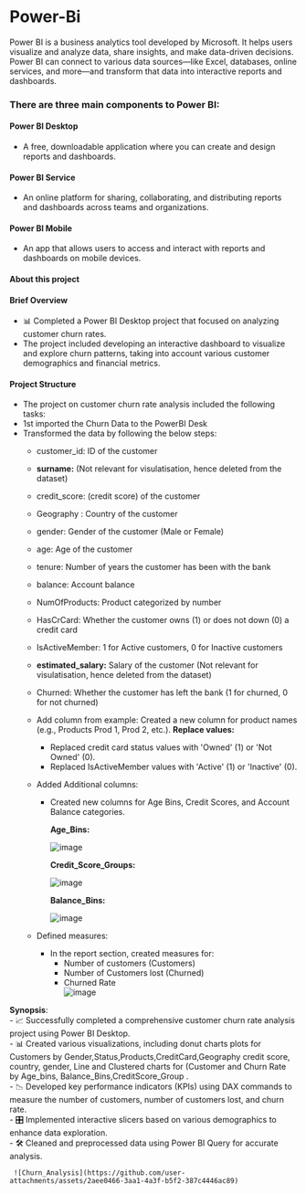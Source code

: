 # Power-Bi
Power BI is a business analytics tool developed by Microsoft. It helps users visualize and analyze data, share insights, and make data-driven decisions. Power BI can connect to various data sources—like Excel, databases, online services, and more—and transform that data into interactive reports and dashboards.

### There are three main components to Power BI:

#### Power BI Desktop 
  - A free, downloadable application where you can create and design reports and dashboards.
#### Power BI Service 
  - An online platform for sharing, collaborating, and distributing reports and dashboards across teams and organizations.
#### Power BI Mobile 
  - An app that allows users to access and interact with reports and dashboards on mobile devices.

#### About this project

#### Brief Overview
 - 📊 Completed a Power BI Desktop project that focused on analyzing customer churn rates.
 - The project included developing an interactive dashboard to visualize and explore churn patterns, taking into account various customer demographics and financial metrics.

#### Project Structure
 - The project on customer churn rate analysis included the following tasks:
 - 1st imported the Churn Data to the PowerBI Desk
 -  Transformed the data by following the below steps:
     -  customer_id: ID of the customer
     -  **surname:** (Not relevant for visulatisation, hence deleted from the dataset)
     -  credit_score: (credit score) of the customer
     -  Geography : Country of the customer
     -  gender: Gender of the customer (Male or Female)
     -  age: Age of the customer
     -  tenure: Number of years the customer has been with the bank
     -  balance: Account balance
     -  NumOfProducts: Product categorized by number
     -  HasCrCard: Whether the customer owns (1) or does not down (0) a credit card
     -  IsActiveMember: 1 for Active customers, 0 for Inactive customers
     -  **estimated_salary:** Salary of the customer (Not relevant for visulatisation, hence deleted from the dataset)
     -  Churned: Whether the customer has left the bank (1 for churned, 0 for not churned)
     -  Add column from example: Created a new column for product names (e.g., Products Prod 1, Prod 2, etc.).
      **Replace values:**
         - Replaced credit card status values with 'Owned' (1) or 'Not Owned' (0).
         - Replaced IsActiveMember values with 'Active' (1) or 'Inactive' (0).

     - Added Additional  columns:
         - Created new columns for Age Bins, Credit Scores, and Account Balance categories.
           
            **Age_Bins:**
           
            ![image](https://github.com/user-attachments/assets/3c0fc892-a9c8-441e-9d8a-a1fceacb3180)
           
           **Credit_Score_Groups:**
           
           ![image](https://github.com/user-attachments/assets/523274e8-1a94-4c4d-b459-af4edd203726)
           
           **Balance_Bins:**
           
           ![image](https://github.com/user-attachments/assets/0b2789ee-af2c-4972-8c7b-f19eae14a241)
     
      - Defined measures:
          - In the report section, created measures for:<br/>
            - Number of customers (Customers)<br/>
            - Number of Customers lost (Churned)<br/>
            - Churned Rate<br/>
            ![image](https://github.com/user-attachments/assets/e0661c39-b7f3-4586-9222-cd21ae83b84a)

 **Synopsis**:<br/>
    - 📈 Successfully completed a comprehensive customer churn rate analysis project using Power BI Desktop. <br/>
    - 📊 Created various visualizations, including donut charts plots for Customers by  Gender,Status,Products,CreditCard,Geography credit score, country, gender, 
    Line and Clustered charts for (Customer and Churn Rate by Age_bins, Balance_Bins,CreditScore_Group .<br/>
    - 📉 Developed key performance indicators (KPIs) using DAX commands to measure the number of customers, number of customers lost, and churn rate. <br/>
    - 🎛️ Implemented interactive slicers based on various demographics to enhance data exploration. <br/>
    - 🛠️ Cleaned and preprocessed data using Power BI Query for accurate analysis. <br/>

     ![Churn_Analysis](https://github.com/user-attachments/assets/2aee0466-3aa1-4a3f-b5f2-387c4446ac89)




